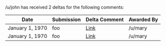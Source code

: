 /u/john has received 2
deltas for the following
comments:

Date | Submission | Delta Comment | Awarded By
---- | ---------- | ------------- | ----------
January 1, 1970 | foo | [Link](http://example.com/) | /u/mary
January 1, 1970 | foo | [Link](http://example.com/) | /u/mary
